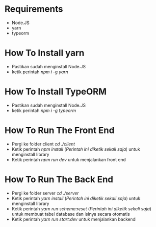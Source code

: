 # Requirements

- Node.JS
- yarn
- typeorm

# How To Install yarn

- Pastikan sudah menginstall Node.JS
- ketik perintah *npm i -g yarn*

# How To Install TypeORM

- Pastikan sudah menginstall Node.JS
- ketik perintah _npm i -g typeorm_

# How To Run The Front End

- Pergi ke folder client _cd ./client_
- Ketik perintah _npm install_ (_Perintah ini diketik sekali saja_) untuk menginstall library
- Ketik perintah _npm run dev_ untuk menjalankan front end

# How To Run The Back End

- Pergi ke folder server _cd ./server_
- Ketik perintah _yarn install_ (_Perintah ini diketik sekali saja_) untuk menginstall library
- Ketik perintah _yarn run schema:reset_ (_Perintah ini diketik sekali saja_) untuk membuat tabel database dan isinya secara otomatis
- Ketik perintah _yarn run start:dev_ untuk menjalankan backend
